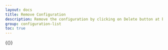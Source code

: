 ```yaml
---
layout: docs
title: Remove Configuration
description: Remove the configuration by clicking on Delete button at bottom of configuration.
group: configuration-list
toc: true
---
```

{{<img configuration-options.png>}}